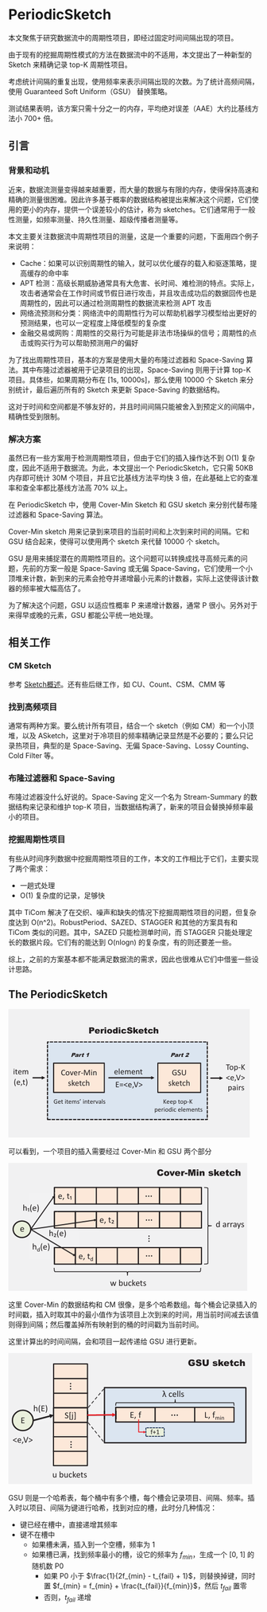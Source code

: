 # PeriodicSketch

本文聚焦于研究数据流中的周期性项目，即经过固定时间间隔出现的项目。

由于现有的挖掘周期性模式的方法在数据流中的不适用，本文提出了一种新型的 Sketch 来精确记录 top-K 周期性项目。

考虑统计间隔的重复出现，使用频率来表示间隔出现的次数。为了统计高频间隔，使用 Guaranteed Soft Uniform（GSU） 替换策略。

测试结果表明，该方案只需十分之一的内存，平均绝对误差（AAE）大约比基线方法小 700+ 倍。

## 引言

### 背景和动机

近来，数据流测量变得越来越重要，而大量的数据与有限的内存，使得保持高速和精确的测量很困难。因此许多基于概率的数据结构被提出来解决这个问题，它们使用的更小的内存，提供一个误差较小的估计，称为 sketches。它们通常用于一般性测量，如频率测量、持久性测量、超级传播者测量等。

本文主要关注数据流中周期性项目的测量，这是一个重要的问题，下面用四个例子来说明：

- Cache：如果可以识别周期性的输入，就可以优化缓存的载入和驱逐策略，提高缓存的命中率
- APT 检测：高级长期威胁通常具有大危害、长时间、难检测的特点。实际上，攻击者通常会在工作时间或节假日进行攻击，并且攻击成功后的数据回传也是周期性的，因此可以通过检测周期性的数据流来检测 APT 攻击
- 网络流预测和分类：网络流中的周期性行为可以帮助机器学习模型给出更好的预测结果，也可以一定程度上降低模型的复杂度
- 金融交易或网购：周期性的交易行为可能是非法市场操纵的信号；周期性的点击或购买行为可以帮助预测用户的偏好

为了找出周期性项目，基本的方案是使用大量的布隆过滤器和 Space-Saving 算法。其中布隆过滤器被用于记录项目的出现，Space-Saving 则用于计算 top-K 项目。具体些，如果周期分布在 [1s, 10000s]，那么使用 10000 个 Sketch 来分别统计，最后遍历所有的 Sketch 来更新 Space-Saving 的数据结构。

这对于时间和空间都是不够友好的，并且时间间隔只能被舍入到预定义的间隔中，精确性受到限制。

### 解决方案

虽然已有一些方案用于检测周期性项目，但由于它们的插入操作达不到 O(1) 复杂度，因此不适用于数据流。为此，本文提出一个 PeriodicSketch，它只需 50KB 内存即可统计 30M 个项目，并且它比基线方法平均快 3 倍，在此基础上它的查准率和查全率都比基线方法高 70% 以上。

在 PeriodicSketch 中，使用 Cover-Min Sketch 和 GSU sketch 来分别代替布隆过滤器和 Space-Saving 算法。

Cover-Min sketch 用来记录到来项目的当前时间和上次到来时间的间隔。它和 GSU 结合起来，使得可以使用两个 sketch 来代替 10000 个 sketch。

GSU 是用来捕捉潜在的周期性项目的。这个问题可以转换成找寻高频元素的问题，先前的方案一般是 Space-Saving 或无偏 Space-Saving，它们使用一个小顶堆来计数，新到来的元素会抢夺并递增最小元素的计数器，实际上这使得该计数器的频率被大幅高估了。

为了解决这个问题，GSU 以适应性概率 P 来递增计数器，通常 P 很小。另外对于来得早或晚的元素，GSU 都能公平统一地处理。

## 相关工作

### CM Sketch

参考 [Sketch概述](Sketch概述.md)。还有些后继工作，如 CU、Count、CSM、CMM 等

### 找到高频项目

通常有两种方案。要么统计所有项目，结合一个 sketch（例如 CM）和一个小顶堆，以及 ASketch，这里对于冷项目的频率精确记录显然是不必要的；要么只记录热项目，典型的是 Space-Saving、无偏 Space-Saving、Lossy Counting、Cold Filter 等。

### 布隆过滤器和 Space-Saving

布隆过滤器没什么好说的。Space-Saving 定义一个名为 Stream-Summary 的数据结构来记录和维护 top-K 项目，当数据结构满了，新来的项目会替换掉频率最小的项目。

### 挖掘周期性项目

有些从时间序列数据中挖掘周期性项目的工作，本文的工作相比于它们，主要实现了两个需求：

- 一趟式处理
- O(1) 复杂度的记录，足够快

其中 TiCom 解决了在交织、噪声和缺失的情况下挖掘周期性项目的问题，但复杂度达到 O(n^2)。RobustPeriod、SAZED、STAGGER 和其他的方案具有和 TiCom 类似的问题。其中，SAZED 只能检测单时间，而 STAGGER 只能处理定长的数据片段。它们有的能达到 O(nlogn) 的复杂度，有的则还要差一些。

综上，之前的方案基本都不能满足数据流的需求，因此也很难从它们中借鉴一些设计思路。

## The PeriodicSketch

![PeriodicSketch架构](./images/PeriodicSketch架构.png)

可以看到，一个项目的插入需要经过 Cover-Min 和 GSU 两个部分

![Cover-Min](./images/Cover-Min.png)

这里 Cover-Min 的数据结构和 CM 很像，是多个哈希数组。每个桶会记录插入的时间戳，插入时取其中的最小值作为该项目上次到来的时间，用当前时间减去该值则得到间隔；然后覆盖掉所有映射到的桶的时间戳为当前时间。

这里计算出的时间间隔，会和项目一起传递给 GSU 进行更新。

![GSU](./images/GSU.png)

GSU 则是一个哈希表，每个桶中有多个槽，每个槽会记录项目、间隔、频率。插入时以项目、间隔为键进行哈希，找到对应的槽，此时分几种情况：

- 键已经在槽中，直接递增其频率
- 键不在槽中
  - 如果槽未满，插入到一个空槽，频率为 1
  - 如果槽已满，找到频率最小的槽，设它的频率为 $f_{min}$，生成一个 [0, 1] 的随机数 P0
    - 如果 P0 小于 $\frac{1}{2f_{min} - t_{fail} + 1}$，则替换掉键，同时置 $f_{min} = f_{min} + \frac{t_{fail}}{f_{min}}$，然后 $t_{fail}$ 置零
    - 否则，$t_{fail}$ 递增
